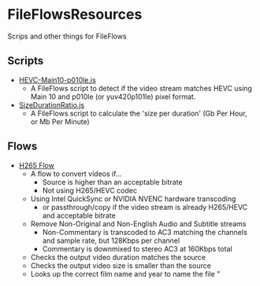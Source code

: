 # FileFlowsResources
Scrips and other things for FileFlows

## Scripts
* [HEVC-Main10-p010le.js](scripts/HEVC-Main10-p010le.js)
  - A FileFlows script to detect if the video stream matches HEVC using Main 10 and p010le (or yuv420p101le) pixel format.
* [SizeDurationRatio.js](scripts/SizeDurationRatio.js)
  - A FileFlows script to calculate the 'size per duration' (Gb Per Hour, or Mb Per Minute)

## Flows
* [H265 Flow](flows/H265%20Flow%20%28Intel%20QSV%20and%20NVIDIA%20NVENC%29.json)
  - A flow to convert videos if...
    + Source is higher than an acceptable bitrate
    + Not using H265/HEVC codec
  - Using Intel QuickSync or NVIDIA NVENC hardware transcoding
    + or passthrough/copy if the video stream is already H265/HEVC and acceptable bitrate
  - Remove Non-Original and Non-English Audio and Subtitle streams
    + Non-Commentary is transcoded to AC3 matching the channels and sample rate, but 128Kbps per channel
    + Commentary is downmixed to stereo AC3 at 160Kbps total
  - Checks the output video duration matches the source
  - Checks the output video size is smaller than the source
  - Looks up the correct film name and year to name the file "<Title> (<year>) <height>p.mkv" e.g., "Gatacca (1997) 1080p.mkv", preserving the original file date/timestamps.
